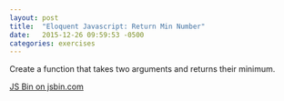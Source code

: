 ```yaml
---
layout: post
title:  "Eloquent Javascript: Return Min Number"
date:   2015-12-26 09:59:53 -0500
categories: exercises
---
```


Create a function that takes two arguments and returns their minimum.

<a class="jsbin-embed" href="http://jsbin.com/joyelavida/embed?js,console">JS Bin on jsbin.com</a><script src="http://static.jsbin.com/js/embed.min.js?3.35.5"></script>
